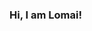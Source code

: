 ### Hi, I am Lomai!

<!--
**Lomai9/Lomai9** is a ✨ _special_ ✨ repository because its `README.md` (this file) appears on your GitHub profile.



- 🌱 I’m currently learning AI and Data science at Queen’s University.
- 👩‍🎓 I'm graduated from Faculty of Science, CS department, Zagazig University.
- 👯 I’m looking to collaborate on projects related to natural language processing and computer vision.
- 🤔 I’m looking for help with with deploying my models on the cloud.
- 💬 Ask me about anything related to AI and Data science.
- ⚡ Fun fact: Voice over, writer, painter and hand maker.

